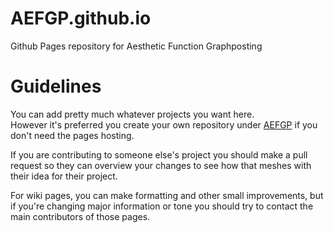 # AEFGP.github.io
Github Pages repository for Aesthetic Function Graphposting

# Guidelines

You can add pretty much whatever projects you want here.  
However it's preferred you create your own repository under [AEFGP](https://github.com/AEFGP) if you don't need the pages hosting.

If you are contributing to someone else's project you should make a pull request so they can overview your changes to see how that meshes with their idea for their project.

For wiki pages, you can make formatting and other small improvements, but if you're changing major information or tone you should try to contact the main contributors of those pages.
